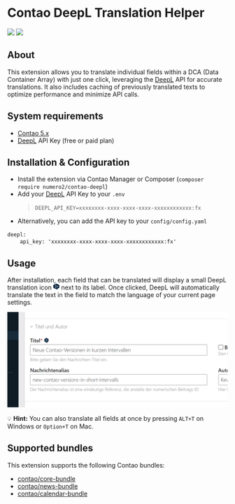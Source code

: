 Contao DeepL Translation Helper
====================

[![](https://img.shields.io/packagist/v/numero2/contao-deepl.svg?style=flat-square)](https://packagist.org/packages/numero2/contao-deepl) [![](https://img.shields.io/badge/License-LGPL%20v3-blue.svg?style=flat-square)](http://www.gnu.org/licenses/lgpl-3.0)


## About

This extension allows you to translate individual fields within a DCA (Data Container Array) with just one click, leveraging the [DeepL](https://www.deepl.com) API for accurate translations. It also includes caching of previously translated texts to optimize performance and minimize API calls.


## System requirements

* [Contao 5.x](https://github.com/contao/contao)
* [DeepL](https://www.deepl.com/de/your-account/keys) API Key (free or paid plan)


## Installation & Configuration

* Install the extension via Contao Manager or Composer (`composer require numero2/contao-deepl`)
* Add your [DeepL](https://www.deepl.com/de/your-account/keys) API Key to your `.env`
  > `DEEPL_API_KEY=xxxxxxxx-xxxx-xxxx-xxxx-xxxxxxxxxxxx:fx`
* Alternatively, you can add the API key to your `config/config.yaml`
```
deepl:
    api_key: 'xxxxxxxx-xxxx-xxxx-xxxx-xxxxxxxxxxxx:fx'
```

## Usage

After installation, each field that can be translated will display a small DeepL translation icon <img src="public/img/icon.svg" width="14" height="14" alt="DeepL Logo"> next to its label. Once clicked, DeepL will automatically translate the text in the field to match the language of your current page settings.

<img src="docs/backend-news-translate.png" alt="Contao Backend showing the DeepL translation button">

💡 **Hint:** You can also translate all fields at once by pressing `ALT+T` on Windows or `Option+T` on Mac.

## Supported bundles

This extension supports the following Contao bundles:
* [contao/core-bundle](https://github.com/contao/core-bundle)
* [contao/news-bundle](https://github.com/contao/news-bundle)
* [contao/calendar-bundle](https://github.com/contao/calendar-bundle)